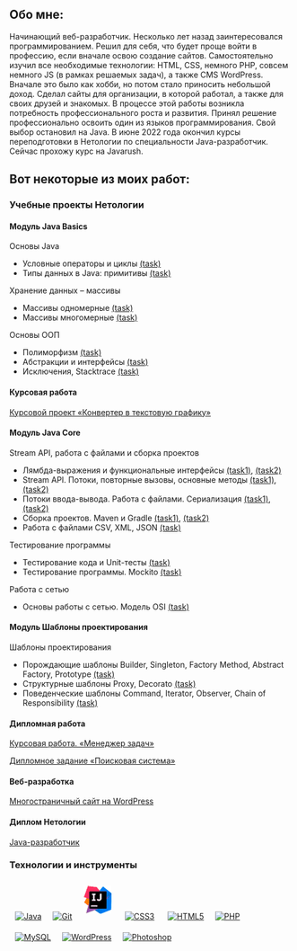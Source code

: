 ﻿## Обо мне:
Начинающий веб-разработчик. Несколько лет назад заинтересовался программированием. Решил для себя, что будет проще войти в профессию, если вначале освою создание сайтов. Самостоятельно изучил все необходимые технологии: HTML, CSS, немного PHP, совсем немного JS (в рамках решаемых задач), а также CMS WordPress. Вначале это было как хобби, но потом стало приносить небольшой доход. Сделал сайты для организации, в которой работал, а также для своих друзей и знакомых.
В процессе этой работы возникла потребность профессионального роста и развития. Принял решение профессионально освоить один из языков программирования. Свой выбор остановил на Java.  В июне 2022 года окончил курсы переподготовки в Нетологии по специальности Java-разработчик. Сейчас прохожу курс на Javarush.

## Вот некоторые из моих работ:

### Учебные проекты Нетологии

#### Модуль Java Basics

Основы Java

* Условные операторы и циклы [(task)](https://github.com/v0xp/conditional-statements-cycles)
* Типы данных в Java: примитивы [(task)](https://github.com/v0xp/primitive-types)

Хранение данных – массивы

* Массивы одномерные [(task)](https://github.com/v0xp/one-dimensional-array)
* Массивы многомерные [(task)](https://github.com/v0xp/multidimensional-array)

Основы ООП

* Полиморфизм [(task)](https://github.com/v0xp/polymorphism)
* Абстракции и интерфейсы [(task)](https://github.com/v0xp/abstractions-interfaces)
* Исключения, Stacktrace [(task)](https://github.com/v0xp/exceptions)

#### Курсовая работа
[Курсовой проект «Конвертер в текстовую графику»](https://github.com/v0xp/java-diplom)


#### Модуль Java Core
Stream API, работа с файлами и сборка проектов
* Лямбда-выражения и функциональные интерфейсы [(task1)](https://github.com/v0xp/lambda), [(task2)](https://github.com/v0xp/lambda-task2)
* Stream API. Потоки, повторные вызовы, основные методы [(task1)](https://github.com/v0xp/streams), [(task2)](https://github.com/v0xp/streams-task2)
* Потоки ввода-вывода. Работа с файлами. Сериализация [(task1)](https://github.com/v0xp/files), [(task2)](https://github.com/v0xp/files-task2)
* Сборка проектов. Maven и Gradle [(task1)](https://github.com/v0xp/files), [(task2)](https://github.com/v0xp/files-task2)
* Работа с файлами CSV, XML, JSON  [(task)](https://github.com/v0xp/special-files-JSON)


Тестирование программы
* Тестирование кода и Unit-тесты [(task)](https://github.com/v0xp/JUnit) 
* Тестирование программы. Mockito [(task)](https://github.com/v0xp/geo-service-mockito)

Работа с сетью
* Основы работы с сетью. Модель OSI [(task)](https://github.com/v0xp/client-server) 

#### Модуль Шаблоны проектирования
Шаблоны проектирования
* Порождающие шаблоны Builder, Singleton, Factory Method, Abstract Factory, Prototype [(task)](https://github.com/v0xp/creationalBuilder) 
* Структурные шаблоны Proxy, Decorato [(task)](https://github.com/v0xp/structuralAdapter)
* Поведенческие шаблоны Command, Iterator, Observer, Chain of Responsibility [(task)](https://github.com/v0xp/behaveIterator)

#### Дипломная работа
[Курсовая работа. «Менеджер задач»](https://github.com/v0xp/Diplom-javacore)

[Дипломное задание «Поисковая система»](https://github.com/v0xp/pcs-jd-diplom)

#### Веб-разработка
[Многостраничный сайт на WordPress](https://github.com/v0xp/history-films)

#### Диплом Нетологии
[Java-разработчик](https://github.com/v0xp/v0xp/blob/main/Diplom.pdf)


### Технологии и инструменты  


<a href="https://www.java.com/" target="_blank"><img style="margin: 10px" src="https://profilinator.rishav.dev/skills-assets/java-original-wordmark.svg" alt="Java" height="50" /></a><a href="https://github.com/" target="_blank"><img style="margin: 10px" src="https://profilinator.rishav.dev/skills-assets/git-scm-icon.svg" alt="Git" height="50" /></a><a href="https://www.jetbrains.com/idea/" target="_blank"><img style="margin: 10px" src="https://github.com/v0xp/v0xp/raw/main/IntelliJ_IDEA.png" alt="Java" height="50" /></a>
<a href="https://www.w3schools.com/css/" target="_blank"><img style="margin: 10px" src="https://profilinator.rishav.dev/skills-assets/css3-original-wordmark.svg" alt="CSS3" height="50" /></a> <a href="https://en.wikipedia.org/wiki/HTML5" target="_blank"><img style="margin: 10px" src="https://profilinator.rishav.dev/skills-assets/html5-original-wordmark.svg" alt="HTML5" height="50" /></a><a href="https://www.php.net/" target="_blank"><img style="margin: 10px" src="https://profilinator.rishav.dev/skills-assets/php-original.svg" alt="PHP" height="50" /></a><a href="https://www.mysql.com/" target="_blank"><img style="margin: 10px" src="https://profilinator.rishav.dev/skills-assets/mysql-original-wordmark.svg" alt="MySQL" height="50" /></a><a href="https://wordpress.com/" target="_blank"><img style="margin: 10px" src="https://profilinator.rishav.dev/skills-assets/wordpress.png" alt="WordPress" height="50" /></a><a href="https://www.adobe.com/in/products/photoshop.html" target="_blank"><img style="margin: 10px" src="https://profilinator.rishav.dev/skills-assets/photoshop-plain.svg" alt="Photoshop" height="50" /></a>  

